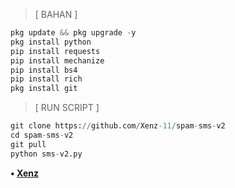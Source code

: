 > [ BAHAN ]
```python
pkg update && pkg upgrade -y
pkg install python
pip install requests
pip install mechanize
pip install bs4
pip install rich
pkg install git
```
> [ RUN SCRIPT ]
```python
git clone https://github.com/Xenz-11/spam-sms-v2
cd spam-sms-v2
git pull
python sms-v2.py
```

<b>• [Xenz](content://com.whatsapp.provider.media/item/c77b0f5d-998e-4167-869e-97317a9dabc8)<b>
<br>
